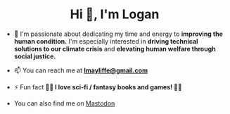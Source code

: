 <h1 align="center">Hi 👋, I'm Logan</h1>


- 🧠 I'm passionate about dedicating my time and energy to **improving the human condition.**  I'm especially interested in **driving technical solutions to our climate crisis** and **elevating human welfare through social justice.**

- 📫 You can reach me at **lmayliffe@gmail.com**

- ⚡ Fun fact **🐉🐉 I love sci-fi / fantasy books and games! 🐉🐉**

- You can also find me on <a rel="me" href="https://hachyderm.io/@logan">Mastodon</a>


